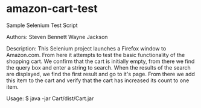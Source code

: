 amazon-cart-test
================
Sample Selenium Test Script

Authors: 
Steven Bennett
Wayne Jackson

Description:
This Selenium project launches a Firefox window to Amazon.com.  From here it attempts to test the basic functionality of
the shopping cart.  We confirm that the cart is initially empty, from there we find the query box and enter a string
to search.  When the results of the search are displayed, we find the first result and go to it's page.  From there we
add this item to the cart and verify that the cart has increased its count to one item.
 
 Usage:
 $ java -jar Cart/dist/Cart.jar